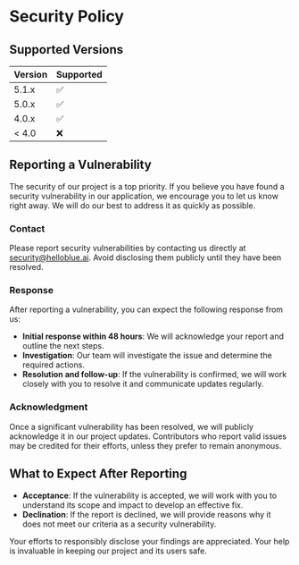 # Security Policy

## Supported Versions



| Version | Supported          |
| ------- | ------------------ |
| 5.1.x   | :white_check_mark: |
| 5.0.x   | :white_check_mark:                 |
| 4.0.x   | :white_check_mark: |
| < 4.0   | :x:                |

## Reporting a Vulnerability

The security of our project is a top priority. If you believe you have found a security vulnerability in our application, we encourage you to let us know right away. We will do our best to address it as quickly as possible.

### Contact

Please report security vulnerabilities by contacting us directly at security@helloblue.ai. Avoid disclosing them publicly until they have been resolved.

### Response

After reporting a vulnerability, you can expect the following response from us:

- **Initial response within 48 hours**: We will acknowledge your report and outline the next steps.
- **Investigation**: Our team will investigate the issue and determine the required actions.
- **Resolution and follow-up**: If the vulnerability is confirmed, we will work closely with you to resolve it and communicate updates regularly.

### Acknowledgment

Once a significant vulnerability has been resolved, we will publicly acknowledge it in our project updates. Contributors who report valid issues may be credited for their efforts, unless they prefer to remain anonymous.

## What to Expect After Reporting

- **Acceptance**: If the vulnerability is accepted, we will work with you to understand its scope and impact to develop an effective fix.
- **Declination**: If the report is declined, we will provide reasons why it does not meet our criteria as a security vulnerability.

Your efforts to responsibly disclose your findings are appreciated. Your help is invaluable in keeping our project and its users safe.
